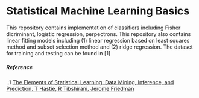 # Statistical Machine Learning Basics

This repository contains implementation of classifiers including Fisher dicriminant, logistic regression, perpectrons. This repository also contains linear fitting models including (1) linear regression based on least squares method and subset selection method and (2) ridge regression. The dataset for training and testing can be found in [1]


##### Reference
..1 [The Elements of Statistical Learning: Data Mining, Inference, and Prediction. T Hastie, R Tibshirani, Jerome Friedman](http://statweb.stanford.edu/~tibs/ElemStatLearn/)
